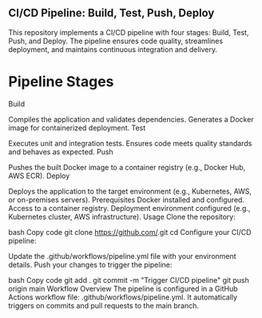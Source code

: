 ## CI/CD Pipeline: Build, Test, Push, Deploy
This repository implements a CI/CD pipeline with four stages: Build, Test, Push, and Deploy. The pipeline ensures code quality, streamlines deployment, and maintains continuous integration and delivery.

# Pipeline Stages
Build

Compiles the application and validates dependencies.
Generates a Docker image for containerized deployment.
Test

Executes unit and integration tests.
Ensures code meets quality standards and behaves as expected.
Push

Pushes the built Docker image to a container registry (e.g., Docker Hub, AWS ECR).
Deploy

Deploys the application to the target environment (e.g., Kubernetes, AWS, or on-premises servers).
Prerequisites
Docker installed and configured.
Access to a container registry.
Deployment environment configured (e.g., Kubernetes cluster, AWS infrastructure).
Usage
Clone the repository:

bash
Copy code
git clone https://github.com/<your-repo>.git
cd <your-repo>
Configure your CI/CD pipeline:

Update the .github/workflows/pipeline.yml file with your environment details.
Push your changes to trigger the pipeline:

bash
Copy code
git add .
git commit -m "Trigger CI/CD pipeline"
git push origin main
Workflow Overview
The pipeline is configured in a GitHub Actions workflow file: .github/workflows/pipeline.yml. It automatically triggers on commits and pull requests to the main branch.
